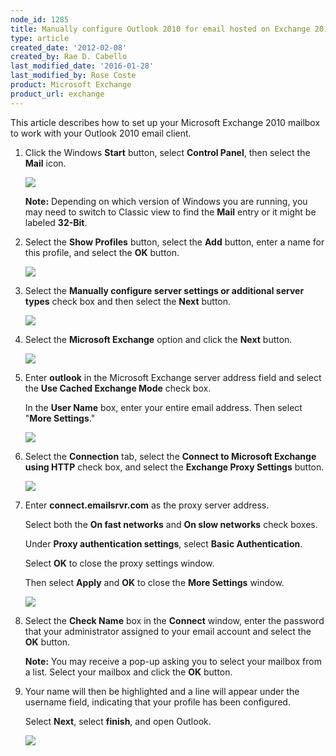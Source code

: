 ```yaml
---
node_id: 1285
title: Manually configure Outlook 2010 for email hosted on Exchange 2010
type: article
created_date: '2012-02-08'
created_by: Rae D. Cabello
last_modified_date: '2016-01-28'
last_modified_by: Rose Coste
product: Microsoft Exchange
product_url: exchange
---
```


This article describes how to set up your
Microsoft Exchange 2010 mailbox
to work with your
Outlook 2010 email client.

1. Click the Windows **Start** button, select **Control Panel**, then select the
   **Mail** icon.

   ![](http://c965993.r93.cf2.rackcdn.com/(E%26A)Outlook2010ExchangeTwo.png)

   **Note:** Depending on which version of Windows you are running, you may need
   to switch to Classic view to find the **Mail** entry or it might be
   labeled **32-Bit**.

2. Select the **Show Profiles** button, select the **Add** button,
   enter a name for this profile, and select the **OK** button.

   ![](http://c965993.r93.cf2.rackcdn.com/(E%26A)Outlook2010Exchange4.png)

3. Select the **Manually configure server settings or additional server
   types** check box and then select the **Next** button.

   ![](http://c965993.r93.cf2.rackcdn.com/(E%26A)Outlook2010Exchange50.png)

4. Select the **Microsoft Exchange** option and click
   the **Next** button.

   ![](http://c965993.r93.cf2.rackcdn.com/(E%26A)Outlook2010Exchange6.png)

5. Enter **outlook** in the Microsoft Exchange server address field
   and select the **Use Cached Exchange Mode** check box.

   In the **User Name** box, enter your entire email address.
   Then select "**More Settings**."

   ![](http://c4413634.r34.cf2.rackcdn.com/(E%26A)Outlook2010WithExchange2010.png)

6. Select the **Connection** tab, select the **Connect to
   Microsoft Exchange** **using HTTP** check box, and select
   the **Exchange Proxy Settings** button.

   ![](http://c965993.r93.cf2.rackcdn.com/(E%26A)Outlook2010Exchange8.png)

7. Enter **connect.emailsrvr.com** as the proxy server address.

   Select both the **On fast networks** and **On slow networks** check boxes.

   Under **Proxy authentication settings**, select **Basic
   Authentication**.  

   Select **OK** to close the proxy settings window.

   Then select **Apply** and **OK** to close the **More Settings** window.

   ![](http://c4413634.r34.cf2.rackcdn.com/(E%26A)Outlook2010WithExchange20102.png)

8. Select the **Check Name** box in the **Connect** window, enter the
   password that your
   administrator assigned to your
   email account and select the **OK** button.

   **Note:** You may receive a pop-up asking you to select your mailbox from a
   list. Select your mailbox and click the **OK** button.

9. Your name will then be highlighted and a line will appear under the
   username field, indicating that your profile has been configured.

   Select **Next**, select **finish**, and open Outlook.

   ![](http://c4413634.r34.cf2.rackcdn.com/(E%26A)Outlook2010WithExchange20103.png)
